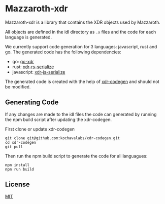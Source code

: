 # Mazzaroth-xdr

Mazzaroth-xdr is a library that contains the XDR objects used by Mazzaroth.

All objects are defined in the idl directory as `.x` files and the code for each language is generated.

We currently support code generation for 3 languages: javascript, rust and go.
The generated code has the following dependencies:

- go: [go-xdr](https://github.com/stellar/go-xdr)
- rust: [xdr-rs-serialize](https://github.com/kochavalabs/xdr-rs-serialize)
- javascript: [xdr-js-serialize](https://github.com/kochavalabs/xdr-js-serialize)

The generated code is created with the help of [xdr-codegen](https://github.com/kochavalabs/xdr-codegen) and should not be modified.

## Generating Code

If any changes are made to the idl files the code can generated by running the npm build script after updating the xdr-codegen.

First clone or update xdr-codegen

```console
git clone git@github.com:kochavalabs/xdr-codegen.git
cd xdr-codegen
git pull
```

Then run the npm build script to generate the code for all languagues:

```console
npm install
npm run build
```

## License

[MIT](https://choosealicense.com/licenses/mit/)
